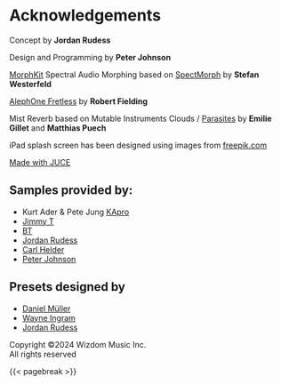 # Acknowledgements

Concept by **Jordan Rudess**  

Design and Programming by **Peter Johnson** 

[MorphKit](https://github.com/onereddogmedia/MorphKit) Spectral Audio Morphing based on [SpectMorph](https://github.com/swesterfeld/spectmorph/) by **Stefan Westerfeld**  

[AlephOne Fretless](https://github.com/rfielding/AlephOne) by **Robert Fielding**  

Mist Reverb based on Mutable Instruments Clouds / [Parasites](https://github.com/mqtthiqs/parasites) by **Emilie Gillet** and **Matthias Puech**

iPad splash screen has been designed using images from [freepik.com](https://www.freepik.com/)

[Made with JUCE](https://github.com/juce-framework/JUCE)

## Samples provided by:
* Kurt Ader & Pete Jung [KApro](https://www.facebook.com/KAproProductions/)
* [Jimmy T](https://www.jamesmeslinaudio.com/)
* [BT](https://btmusic.com/)
* [Jordan Rudess](https://www.jordanrudess.com/)
* [Carl Helder](http://www.heldermusic.com/)
* [Peter Johnson](https://www.onereddog.com.au)

## Presets designed by
* [Daniel Müller](https://www.wilderun.com/)
* [Wayne Ingram](https://wingrammusic.com/)
* [Jordan Rudess](https://www.jordanrudess.com/)

Copyright ©2024 Wizdom Music Inc.  
All rights reserved

{{< pagebreak >}}
